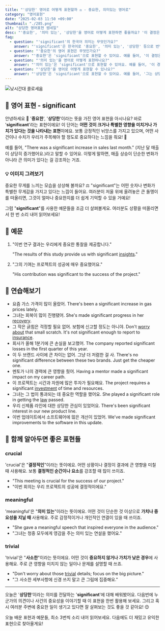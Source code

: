 ```yaml
---
title: "'상당한' 영어로 어떻게 표현할까 ⚖️ - 중요한, 의미있는 영어로"
category: "영어표현"
date: "2025-02-03 11:50 +09:00"
thumbnail: "./285.png"
alt: "상당한 영어표현 썸네일"
desc: "'중요한', '의미 있는', '상당한'을 영어로 어떻게 표현하면 좋을까요? '이 결정은 정말 중요한 거야', '이 경험은 나에게 의미 있는 시간이었어' 등을 영어로 표현하는 법을 배워봅시다. 다양한 예문을 통해서 연습하고 본인의 표현으로 만들어 보세요."
faq:
  - question: "'significant'의 한국어 의미는 무엇인가요?"
    answer: "'significant'은 한국어로 '중요한', '의미 있는', '상당한' 등으로 번역될 수 있어요."
  - question: "'중요한'의 영어 표현은 무엇인가요?"
    answer: "'중요한'은 'significant'으로 표현할 수 있어요. 예를 들어, '이 결정은 정말 중요한 거야'는 'This decision is really significant'로 말할 수 있어요."
  - question: "'의미 있는'을 영어로 어떻게 표현하나요?"
    answer: "'의미 있는'은 'significant'으로 표현할 수 있어요. 예를 들어, '이 경험은 나에게 의미 있는 시간이었어'는 'This experience was a significant time for me'로 표현할 수 있어요."
  - question: "'상당한'을 영어로 어떻게 표현할 수 있나요?"
    answer: "'상당한'은 'significant'으로 표현할 수 있어요. 예를 들어, '그는 상당한 성과를 거두었어'는 'He achieved significant results'로 말할 수 있어요."
---
```


![낮시간대 콜로세움](./285-1.jpg)

## 🌟 영어 표현 - significant

안녕하세요 👋 '**중요한**', '**상당한**'이라는 뜻을 가진 영어 표현을 아시나요? 바로 '**significant**'라는 표현이에요! 이 단어는 **어떤 것이 크거나 특별한 영향을 미치거나 가치가 있다는 것을 나타내는 표현**이에요. 보통 긍정적인 뉘앙스를 가지고 있으며, 어떤 사건이나 수치가 우리가 주목해야 할 정도로 중요하다는 느낌을 줘요! 🌟

예를 들어, "There was a significant increase in sales last month." (지난 달 매출이 상당히 증가했어요.)라고 말할 수 있어요. 이렇게 말하면, 매출 상승이 단순한 변화가 아니라 큰 의미가 있다는 걸 강조하는 거죠.

### 💡 이미지 그려보기

중요한 무게를 느끼는 모습을 상상해 볼까요? ⚖️ "significant"는 어떤 숫자나 변화가 특별한 무게감을 가지고 있다는 느낌이 들어요. 여러분이 저울 위에 올려놓은 큰 돌멩이를 떠올리면, 그것이 얼마나 중요한지를 더 쉽게 기억할 수 있을 거예요!

그럼 "**significant**"를 사용한 예문들을 조금 더 살펴볼게요. 여러분도 상황을 떠올리면서 한 번 소리 내어 읽어보세요!

## 📖 예문

1. "이번 연구 결과는 우리에게 중요한 통찰을 제공합니다."

   "The results of this study provide us with significant [insights](/blog/in-english/357.insight/)."

2. "그의 기여는 프로젝트의 성공에 매우 중요했어요."

   "His contribution was significant to the success of the project."

## 💬 연습해보기

<ul data-interactive-list>
  <li data-interactive-item>
    <span data-toggler>요즘 가스 가격이 많이 올랐어.</span>
    <span data-answer>There's been a significant increase in gas prices lately.</span>
  </li>
  <li data-interactive-item>
    <span data-toggler>그녀는 회복이 많이 진행됐어.</span>
    <span data-answer>She's made significant progress in her <a href="/blog/in-english/587.recovery/">recovery</a>.</span>
  </li>
  <li data-interactive-item>
    <span data-toggler>그 작은 긁힘은 걱정할 필요 없어. 보험에 신고할 정도는 아니야.</span>
    <span data-answer>Don't <a href="/blog/in-english/209.worry-about/">worry about</a> that small scratch. It's not significant enough to report to <a href="/blog/in-english/580.insurance/">insurance</a>.</span>
  </li>
  <li data-interactive-item>
    <span data-toggler>회사가 올해 1분기에 큰 손실을 보고했어.</span>
    <span data-answer>The company reported significant losses in the first quarter of this year.</span>
  </li>
  <li data-interactive-item>
    <span data-toggler>이 두 브랜드 사이에 큰 차이는 없어. 그냥 더 저렴한 걸 사.</span>
    <span data-answer>There's no significant difference between these two brands. Just get the cheaper one.</span>
  </li>
  <li data-interactive-item>
    <span data-toggler>멘토가 나의 경력에 큰 영향을 줬어.</span>
    <span data-answer>Having a mentor made a significant impact on my career path.</span>
  </li>
  <li data-interactive-item>
    <span data-toggler>이 프로젝트는 시간과 자원에 많은 투자가 필요해요.</span>
    <span data-answer>The project requires a significant <a href="/blog/in-english/414.investment/">investment</a> of time and resources.</span>
  </li>
  <li data-interactive-item>
    <span data-toggler>그녀는 그 법이 통과되는 데 중요한 역할을 했어요.</span>
    <span data-answer>She played a significant role in getting the <a href="/blog/in-english/619.law/">law</a> passed.</span>
  </li>
  <li data-interactive-item>
    <span data-toggler>우리 신제품 라인에 대한 상당한 관심이 있었어요.</span>
    <span data-answer>There's been significant interest in our new product line.</span>
  </li>
  <li data-interactive-item>
    <span data-toggler>이번 업데이트에서 소프트웨어에 많은 개선이 있었어.</span>
    <span data-answer>We've made significant improvements to the software in this update.</span>
  </li>
</ul>

## 🤝 함께 알아두면 좋은 표현들

### crucial

'crucial'은 "**결정적인**"이라는 뜻이에요. 어떤 상황이나 결정이 결과에 큰 영향을 미칠 때 사용해요. 보통 **결정적인 순간이나 요소**를 강조할 때 많이 쓰이죠.

- "This meeting is crucial for the success of our project."
- "이번 회의는 우리 프로젝트의 성공에 결정적이에요."

### meaningful

'meaningful'은 "**의미 있는**"이라는 뜻이에요. 어떤 것이 단순한 것 이상으로 **가치나 중요성을 지닐 때** 사용해요. 주로 감정적이거나 개인적인 연결이 있을 때 쓰이죠.

- "She gave a meaningful speech that inspired everyone in the audience."
- "그녀는 청중 모두에게 영감을 주는 의미 있는 연설을 했어요."

### trivial

'trivial'은 "**사소한**"이라는 뜻이에요. 어떤 것이 **중요하지 않거나 가치가 낮은 경우**에 사용해요. 주로 큰 영향을 미치지 않는 일이나 문제를 설명할 때 쓰죠.

- "Don't worry about those [trivial](/blog/in-english/176.trivial/) details; focus on the big picture."
- "그 사소한 세부사항에 신경 쓰지 말고 큰 그림에 집중해요."

---

오늘은 '**상당한**'이라는 의미를 전달하는 '**significant**'에 대해 배워봤어요. 다음번에 누군가의 의견이나 사건의 중요성을 이야기할 때 이 표현을 한번 활용해 보세요. 그리고 혹시 여러분 주변에 중요한 일이 생기고 있다면 잘 살펴보는 것도 좋을 것 같아요! 😊

오늘 배운 표현과 예문들, 최소 3번씩 소리 내어 읽어보세요. 다음에도 더 재밌고 유익한 표현으로 찾아올게요!
